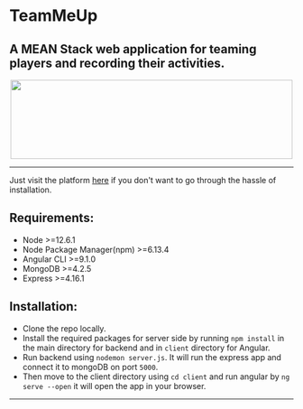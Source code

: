 # TeamMeUp
## A MEAN Stack web application for teaming players and recording their activities.

<p align="center">
  <img width="500" height="140" src="https://imgur.com/mZdgLtN.png">
</p>
<hr>

Just visit the platform [here](https://team-me-up.herokuapp.com/) if you don't want to go through the hassle of installation.


## Requirements:

- Node >=12.6.1
- Node Package Manager(npm) >=6.13.4
- Angular CLI >=9.1.0
- MongoDB >=4.2.5
- Express >=4.16.1

## Installation:

- Clone the repo locally.
- Install the required packages for server side by running `npm install` in the main directory for backend and in `client` directory for Angular.
- Run backend using `nodemon server.js`. It will run the express app and connect it to mongoDB on port `5000`.
- Then move to the client directory using `cd client` and run angular by `ng serve --open` it will open the app in your browser.

<hr>

